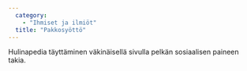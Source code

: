 ```yaml
---
  category: 
    - "Ihmiset ja ilmiöt"
  title: "Pakkosyöttö"
---
```

Hulinapedia täyttäminen väkinäisellä sivulla pelkän sosiaalisen paineen takia.